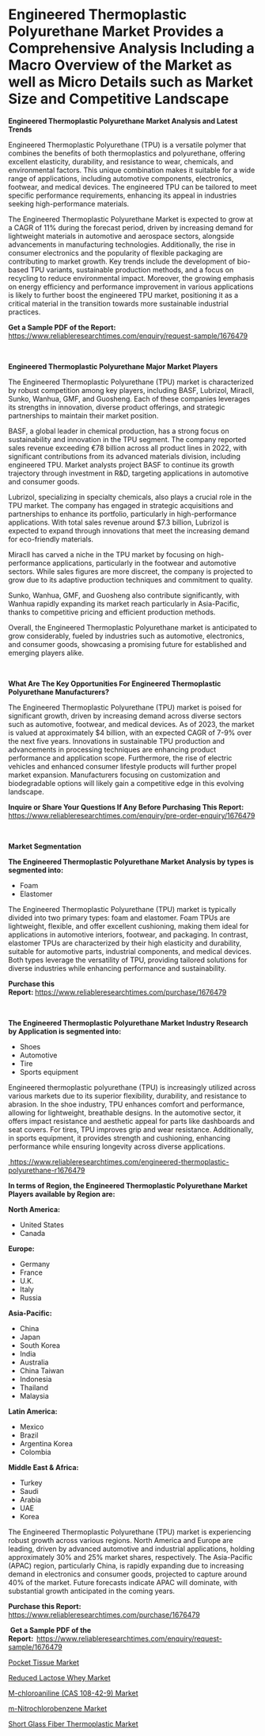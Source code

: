 <p><h1>Engineered Thermoplastic Polyurethane Market Provides a Comprehensive Analysis Including a Macro Overview of the Market as well as Micro Details such as Market Size and Competitive Landscape</h1></p><p><strong>Engineered Thermoplastic Polyurethane Market Analysis and Latest Trends</strong></p>
<p><p>Engineered Thermoplastic Polyurethane (TPU) is a versatile polymer that combines the benefits of both thermoplastics and polyurethane, offering excellent elasticity, durability, and resistance to wear, chemicals, and environmental factors. This unique combination makes it suitable for a wide range of applications, including automotive components, electronics, footwear, and medical devices. The engineered TPU can be tailored to meet specific performance requirements, enhancing its appeal in industries seeking high-performance materials.</p><p>The Engineered Thermoplastic Polyurethane Market is expected to grow at a CAGR of 11% during the forecast period, driven by increasing demand for lightweight materials in automotive and aerospace sectors, alongside advancements in manufacturing technologies. Additionally, the rise in consumer electronics and the popularity of flexible packaging are contributing to market growth. Key trends include the development of bio-based TPU variants, sustainable production methods, and a focus on recycling to reduce environmental impact. Moreover, the growing emphasis on energy efficiency and performance improvement in various applications is likely to further boost the engineered TPU market, positioning it as a critical material in the transition towards more sustainable industrial practices.</p></p>
<p><strong>Get a Sample PDF of the Report:&nbsp;</strong> <a href="https://www.reliableresearchtimes.com/enquiry/request-sample/1676479?utm_campaign=1383&utm_medium=2&utm_source=Github&utm_content=ia&utm_term=30092024&utm_id=engineered-thermoplastic-polyurethane">https://www.reliableresearchtimes.com/enquiry/request-sample/1676479</a></p>
<p>&nbsp;</p>
<p><strong>Engineered Thermoplastic Polyurethane Major Market Players</strong></p>
<p><p>The Engineered Thermoplastic Polyurethane (TPU) market is characterized by robust competition among key players, including BASF, Lubrizol, Miracll, Sunko, Wanhua, GMF, and Guosheng. Each of these companies leverages its strengths in innovation, diverse product offerings, and strategic partnerships to maintain their market position.</p><p>BASF, a global leader in chemical production, has a strong focus on sustainability and innovation in the TPU segment. The company reported sales revenue exceeding €78 billion across all product lines in 2022, with significant contributions from its advanced materials division, including engineered TPU. Market analysts project BASF to continue its growth trajectory through investment in R&D, targeting applications in automotive and consumer goods.</p><p>Lubrizol, specializing in specialty chemicals, also plays a crucial role in the TPU market. The company has engaged in strategic acquisitions and partnerships to enhance its portfolio, particularly in high-performance applications. With total sales revenue around $7.3 billion, Lubrizol is expected to expand through innovations that meet the increasing demand for eco-friendly materials.</p><p>Miracll has carved a niche in the TPU market by focusing on high-performance applications, particularly in the footwear and automotive sectors. While sales figures are more discreet, the company is projected to grow due to its adaptive production techniques and commitment to quality.</p><p>Sunko, Wanhua, GMF, and Guosheng also contribute significantly, with Wanhua rapidly expanding its market reach particularly in Asia-Pacific, thanks to competitive pricing and efficient production methods.</p><p>Overall, the Engineered Thermoplastic Polyurethane market is anticipated to grow considerably, fueled by industries such as automotive, electronics, and consumer goods, showcasing a promising future for established and emerging players alike.</p></p>
<p>&nbsp;</p>
<p><strong>What Are The Key Opportunities For Engineered Thermoplastic Polyurethane Manufacturers?</strong></p>
<p><p>The Engineered Thermoplastic Polyurethane (TPU) market is poised for significant growth, driven by increasing demand across diverse sectors such as automotive, footwear, and medical devices. As of 2023, the market is valued at approximately $4 billion, with an expected CAGR of 7-9% over the next five years. Innovations in sustainable TPU production and advancements in processing techniques are enhancing product performance and application scope. Furthermore, the rise of electric vehicles and enhanced consumer lifestyle products will further propel market expansion. Manufacturers focusing on customization and biodegradable options will likely gain a competitive edge in this evolving landscape.</p></p>
<p><strong>Inquire or Share Your Questions If Any Before Purchasing This Report:</strong> <a href="https://www.reliableresearchtimes.com/enquiry/pre-order-enquiry/1676479?utm_campaign=1383&utm_medium=2&utm_source=Github&utm_content=ia&utm_term=30092024&utm_id=engineered-thermoplastic-polyurethane">https://www.reliableresearchtimes.com/enquiry/pre-order-enquiry/1676479</a></p>
<p>&nbsp;</p>
<p><strong>Market Segmentation</strong></p>
<p><strong>The Engineered Thermoplastic Polyurethane Market Analysis by types is segmented into:</strong></p>
<p><ul><li>Foam</li><li>Elastomer</li></ul></p>
<p><p>The Engineered Thermoplastic Polyurethane (TPU) market is typically divided into two primary types: foam and elastomer. Foam TPUs are lightweight, flexible, and offer excellent cushioning, making them ideal for applications in automotive interiors, footwear, and packaging. In contrast, elastomer TPUs are characterized by their high elasticity and durability, suitable for automotive parts, industrial components, and medical devices. Both types leverage the versatility of TPU, providing tailored solutions for diverse industries while enhancing performance and sustainability.</p></p>
<p><strong>Purchase this Report:&nbsp;</strong><a href="https://www.reliableresearchtimes.com/purchase/1676479?utm_campaign=1383&utm_medium=2&utm_source=Github&utm_content=ia&utm_term=30092024&utm_id=engineered-thermoplastic-polyurethane">https://www.reliableresearchtimes.com/purchase/1676479</a></p>
<p>&nbsp;</p>
<p><strong>The Engineered Thermoplastic Polyurethane Market Industry Research by Application is segmented into:</strong></p>
<p><ul><li>Shoes</li><li>Automotive</li><li>Tire</li><li>Sports equipment</li></ul></p>
<p><p>Engineered thermoplastic polyurethane (TPU) is increasingly utilized across various markets due to its superior flexibility, durability, and resistance to abrasion. In the shoe industry, TPU enhances comfort and performance, allowing for lightweight, breathable designs. In the automotive sector, it offers impact resistance and aesthetic appeal for parts like dashboards and seat covers. For tires, TPU improves grip and wear resistance. Additionally, in sports equipment, it provides strength and cushioning, enhancing performance while ensuring longevity across diverse applications.</p></p>
<p><a href="https://www.reliableresearchtimes.com/engineered-thermoplastic-polyurethane-r1676479?utm_campaign=1383&utm_medium=2&utm_source=Github&utm_content=ia&utm_term=30092024&utm_id=engineered-thermoplastic-polyurethane">&nbsp;https://www.reliableresearchtimes.com/engineered-thermoplastic-polyurethane-r1676479</a></p>
<p><strong>In terms of Region, the Engineered Thermoplastic Polyurethane Market Players available by Region are:</strong></p>
<p>
    <p> <strong> North America: </strong>
        <ul>
            <li>United States</li>
            <li>Canada</li>
        </ul>
        </p> 
    <p> <strong> Europe: </strong>
        <ul>
            <li>Germany</li>
            <li>France</li>
            <li>U.K.</li>
            <li>Italy</li>
            <li>Russia</li>
        </ul>
        </p> 
    <p> <strong> Asia-Pacific: </strong>
        <ul>
            <li>China</li>
            <li>Japan</li>
            <li>South Korea</li>
            <li>India</li>
            <li>Australia</li>
            <li>China Taiwan</li>
            <li>Indonesia</li>
            <li>Thailand</li>
            <li>Malaysia</li>
        </ul>
        </p> 
    <p> <strong> Latin America: </strong>
        <ul>
            <li>Mexico</li>
            <li>Brazil</li>
            <li>Argentina Korea</li>
            <li>Colombia</li>
        </ul>
        </p> 
    <p> <strong> Middle East & Africa: </strong>
        <ul>
            <li>Turkey</li>
            <li>Saudi</li>
            <li>Arabia</li>
            <li>UAE</li>
            <li>Korea</li>
        </ul>
    </p>
    </p>
<p><p>The Engineered Thermoplastic Polyurethane (TPU) market is experiencing robust growth across various regions. North America and Europe are leading, driven by advanced automotive and industrial applications, holding approximately 30% and 25% market shares, respectively. The Asia-Pacific (APAC) region, particularly China, is rapidly expanding due to increasing demand in electronics and consumer goods, projected to capture around 40% of the market. Future forecasts indicate APAC will dominate, with substantial growth anticipated in the coming years.</p></p>
<p><strong>Purchase this Report: </strong><a href="https://www.reliableresearchtimes.com/purchase/1676479?utm_campaign=1383&utm_medium=2&utm_source=Github&utm_content=ia&utm_term=30092024&utm_id=engineered-thermoplastic-polyurethane">https://www.reliableresearchtimes.com/purchase/1676479</a></p>
<p>&nbsp;<strong>Get a Sample PDF of the Report:&nbsp;&nbsp;</strong><a href="https://www.reliableresearchtimes.com/enquiry/request-sample/1676479?utm_campaign=1383&utm_medium=2&utm_source=Github&utm_content=ia&utm_term=30092024&utm_id=engineered-thermoplastic-polyurethane">https://www.reliableresearchtimes.com/enquiry/request-sample/1676479</a></p>
<p><strong></strong></p>
<p><p><a href="https://www.linkedin.com/pulse/strategic-market-insights-navigating-global-pocket-tissue-landscape-u5cnf?utm_campaign=1383&utm_medium=2&utm_source=Github&utm_content=ia&utm_term=30092024&utm_id=engineered-thermoplastic-polyurethane">Pocket Tissue Market</a></p><p><a href="https://www.linkedin.com/pulse/global-reduced-lactose-whey-market-focus-product-type-organic-0sfsf?utm_campaign=1383&utm_medium=2&utm_source=Github&utm_content=ia&utm_term=30092024&utm_id=engineered-thermoplastic-polyurethane">Reduced Lactose Whey Market</a></p><p><a href="https://issuu.com/reportprime-2/docs/m-chloroaniline-cas-108-42-9-market_0ae987ee94c36b?utm_campaign=1383&utm_medium=2&utm_source=Github&utm_content=ia&utm_term=30092024&utm_id=engineered-thermoplastic-polyurethane">M-chloroaniline (CAS 108-42-9) Market</a></p><p><a href="https://issuu.com/reportprime-2/docs/m-nitrochlorobenzene-market-size-20_455edb56b37c77?utm_campaign=1383&utm_medium=2&utm_source=Github&utm_content=ia&utm_term=30092024&utm_id=engineered-thermoplastic-polyurethane">m-Nitrochlorobenzene Market</a></p><p><a href="https://github.com/bmorecock/Market-Research-Report-List-5/blob/main/short-glass-fiber-thermoplastic-market.md?utm_campaign=1383&utm_medium=2&utm_source=Github&utm_content=ia&utm_term=30092024&utm_id=engineered-thermoplastic-polyurethane">Short Glass Fiber Thermoplastic Market</a></p></p>